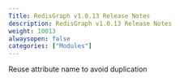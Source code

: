 ```yaml
---
Title: RedisGraph v1.0.13 Release Notes
description: RedisGraph v1.0.13 Release Notes
weight: 10013
alwaysopen: false
categories: ["Modules"]
---
```

Reuse attribute name to avoid duplication